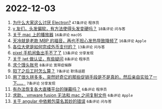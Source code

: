 # 2022-12-03

1. [为什么大家这么讨厌 Electron?](https://www.v2ex.com/t/899773) `47条评论` `程序员`
1. [v 友们，头发偏软，有方法使得头发变硬吗？](https://www.v2ex.com/t/899768) `18条评论` `问与答`
1. [关于 mac 上的播放器](https://www.v2ex.com/t/899756) `16条评论` `macOS`
1. [天冷就是老款 MBP 的福音，再也不担心发热导致降频了](https://www.v2ex.com/t/899753) `16条评论` `Apple`
1. [各位大佬是如何完成外币支付的？](https://www.v2ex.com/t/899754) `13条评论` `问与答`
1. [pixel 手机闲鱼出手不了了](https://www.v2ex.com/t/899752) `13条评论` `分享发现`
1. [关于 jwt 做认证，有些疑问](https://www.v2ex.com/t/899780) `8条评论` `程序员`
1. [求个馒头账号](https://www.v2ex.com/t/899766) `8条评论` `宽带症候群`
1. [阳了之后工时怎么算？](https://www.v2ex.com/t/899785) `7条评论` `职场话题`
1. [用了很久拼多多，突然好奇它的那些促销手段是不是真的，然后亲自实验了一下。。。](https://www.v2ex.com/t/899771) `7条评论` `分享发现`
1. [有办法恢复各大直播平台的弹幕吗？](https://www.v2ex.com/t/899774) `6条评论` `程序员`
1. [求助， vmware fusion 无法和 mac 之间复制文件](https://www.v2ex.com/t/899757) `6条评论` `Apple`
1. [关于 angular 中依赖包莫名其妙的错误](https://www.v2ex.com/t/899755) `6条评论` `问与答`
